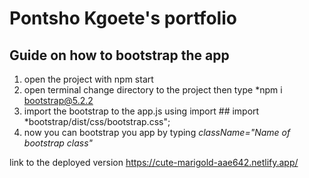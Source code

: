 # Pontsho Kgoete's portfolio

## Guide on how to bootstrap the app

1. open the project with npm start
2. open terminal change directory to the project then type  *npm i bootstrap@5.2.2
3. import the bootstrap to the app.js using import ## import *bootstrap/dist/css/bootstrap.css";
4. now you can bootstrap you app by typing *className="Name of bootstrap class"*


link to the deployed version https://cute-marigold-aae642.netlify.app/
